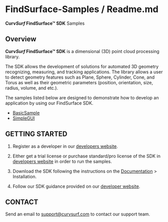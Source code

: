 # FindSurface-Samples / Readme.md
**Curv*Surf* FindSurface™ SDK** Samples

Overview
--------

**Curv*Surf* FindSurface™ SDK** is a dimensional (3D) point cloud processing library.

The SDK allows the development of solutions for automated 3D geometry recognizing, measuring, and tracking applications. The library allows a user to detect geometry features such as Plane, Sphere, Cylinder, Cone, and Torus as well as their geometric parameters (position, orientation, size, radius, volume, and etc.).

The samples listed below are designed to demonstrate how to develop an application by using our FindSurface SDK.

- [BasicSample](https://github.com/CurvSurf/FindSurface-Sample-BasicSample)
- [SimpleGUI](https://github.com/CurvSurf/FindSurface-Sample-SimpleGUI)

GETTING STARTED
---------------

1. Register as a developer in our [developers website](https://developers.curvsurf.com/register.jsp).

2. Either get a trial license or purchase standard/pro license of the SDK in [developers website](https://developers.curvsurf.com/) in order to run the samples.

3. Download the SDK following the instructions on the [Documentation](https://developers.curvsurf.com/documentation.jsp) > Installation.

4. Follow our SDK guidance provided on our [developer website](https://developers.curvsurf.com/documentation.jsp).


CONTACT
-------

Send an email to support@curvsurf.com to contact our support team.
